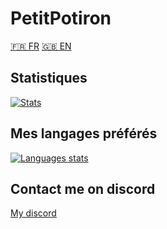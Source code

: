 # PetitPotiron
[🇫🇷 FR](PetitPotiron/PetitPotiron/)
[🇬🇧 EN](PetitPotiron/PetitPotiron/)
## Statistiques
[![Stats](https://github-readme-stats.vercel.app/api?username=PetitPotiron&show_icons=true&theme=midnight-purple)](https://github-readme-stats.vercel.app/api?username=PetitPotiron&show_icons=true&theme=midnight-purple)

## Mes langages préférés
[![Languages stats](https://github-readme-stats.vercel.app/api?username=PetitPotiron&show_icons=true&theme=midnight-purple)](https://github-readme-stats.vercel.app/api?username=PetitPotiron&show_icons=true&theme=midnight-purple)

## Contact me on discord
[My discord]()
